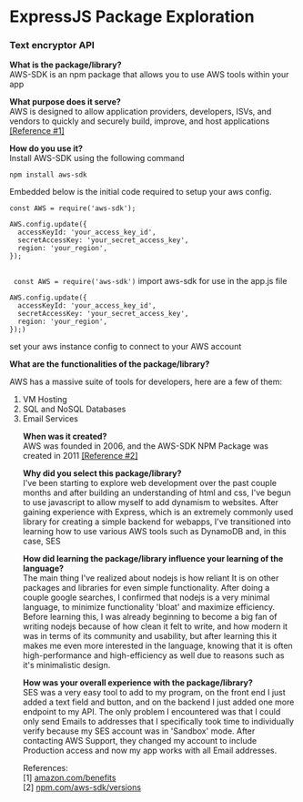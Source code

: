 <h1>ExpressJS Package Exploration</h1> 
<h3>Text encryptor API</h3>

**What is the package/library?** <br>
AWS-SDK is an npm package that allows you to use AWS tools within your app

**What purpose does it serve?**<br>
AWS is designed to allow application providers, developers, ISVs, and vendors to quickly and securely build, improve, and host applications
<a href = "https://aws.amazon.com/application-hosting/benefits/#:~:text=AWS%20is%20designed%20to%20allow,access%20AWS%27s%20application%20hosting%20platform">[Reference #1]</a>


**How do you use it?**<br>
Install AWS-SDK using the following command

```npm install aws-sdk```

Embedded below is the initial code required to setup your aws config.
```
const AWS = require('aws-sdk');

AWS.config.update({
  accessKeyId: 'your_access_key_id',
  secretAccessKey: 'your_secret_access_key',
  region: 'your_region',
});


```
``` const AWS = require('aws-sdk')```
import aws-sdk for use in the app.js file

```
AWS.config.update({
  accessKeyId: 'your_access_key_id',
  secretAccessKey: 'your_secret_access_key',
  region: 'your_region',
});)
```
set your aws instance config to connect to your AWS account


**What are the functionalities of the package/library?**

AWS has a massive suite of tools for developers, here are a few of them:
<ol>
<li>VM Hosting<br>
<li>SQL and NoSQL Databases<br>
<li>Email Services<br>


**When was it created?** <br>
AWS was founded in 2006, and the AWS-SDK NPM Package was created in 2011
<a href = "https://www.npmjs.com/package/aws-sdk?activeTab=versions">[Reference #2]</a>

**Why did you select this package/library?** <br>
I've been starting to explore web development over the past couple months and after building an understanding of html and css, I've begun to use javascript to allow myself to add dynamism to websites. After gaining experience with Express, which is an extremely commonly used library for creating a simple backend for webapps, I've transitioned into learning how to use various AWS tools such as DynamoDB and, in this case, SES


**How did learning the package/library influence your learning of the language?**<br>
The main thing I've realized about nodejs is how reliant It is on other packages and libraries for even simple functionality. After doing a couple google searches, I confirmed that nodejs is a very minimal language, to minimize functionality 'bloat' and maximize efficiency. Before learning this, I was already beginning to become a big fan of writing nodejs because of how clean it felt to write, and how modern it was in terms of its community and usability, but after learning this it makes me even more interested in the language, knowing that it is often high-performance and high-efficiency as well due to reasons such as it's minimalistic design.


**How was your overall experience with the package/library?**<br>
SES was a very easy tool to add to my program, on the front end I just added a text field and button, and on the backend I just added one more endpoint to my API. The only problem I encountered was that I could only send Emails to addresses that I specifically took time to individually verify because my SES account was in 'Sandbox' mode. After contacting AWS Support, they changed my account to include Production access and now my app works with all Email addresses.




References:
<br>
[1] <a href = "https://aws.amazon.com/application-hosting/benefits/#:~:text=AWS%20is%20designed%20to%20allow,access%20AWS%27s%20application%20hosting%20platform.">amazon.com/benefits</a>
<br>
[2] <a href = "https://www.npmjs.com/package/aws-sdk?activeTab=versions">npm.com/aws-sdk/versions</a>
<br>

